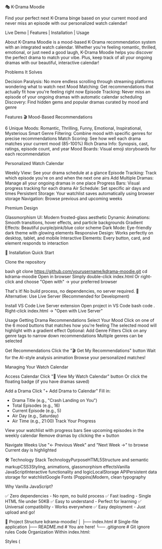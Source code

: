 🎭 K-Drama Moodie

Find your perfect next K-Drama binge based on your current mood and never miss an episode with our personalized watch calendar!

Live Demo | Features | Installation | Usage

About
K-Drama Moodie is a mood-based K-Drama recommendation system with an integrated watch calendar. Whether you're feeling romantic, thrilled, emotional, or just need a good laugh, K-Drama Moodie helps you discover the perfect drama to match your vibe. Plus, keep track of all your ongoing dramas with our beautiful, interactive calendar!

Problems It Solves

Decision Paralysis: No more endless scrolling through streaming platforms wondering what to watch next
Mood Matching: Get recommendations that actually fit how you're feeling right now
Episode Tracking: Never miss an episode of your ongoing dramas with automatic calendar scheduling
Discovery: Find hidden gems and popular dramas curated by mood and genre


Features
🎬 Mood-Based Recommendations

6 Unique Moods: Romantic, Thrilling, Funny, Emotional, Inspirational, Mysterious
Smart Genre Filtering: Combine mood with specific genres for precise recommendations
Match Scoring: See how well each drama matches your current mood (85-100%)
Rich Drama Info: Synopsis, cast, ratings, episode count, and year
Mood Boards: Visual emoji storyboards for each recommendation

Personalized Watch Calendar

Weekly View: See your drama schedule at a glance
Episode Tracking: Track which episode you're on and when the next one airs
Add Multiple Dramas: Manage all your ongoing dramas in one place
Progress Bars: Visual progress tracking for each drama
Air Schedule: Set specific air days and times
Persistent Storage: Your watchlist saves automatically using browser storage
Navigation: Browse previous and upcoming weeks

Premium Design

Glassmorphism UI: Modern frosted-glass aesthetic
Dynamic Animations: Smooth transitions, hover effects, and particle backgrounds
Gradient Effects: Beautiful purple/pink/blue color scheme
Dark Mode: Eye-friendly dark theme with glowing elements
Responsive Design: Works perfectly on desktop, tablet, and mobile
Interactive Elements: Every button, card, and element responds to interaction


🚀 Installation
Quick Start

Clone the repository

bash   git clone https://github.com/yourusername/kdrama-moodie.git
   cd kdrama-moodie
Open in browser
Simply double-click index.html
Or right-click and choose "Open with" → your preferred browser


That's it! No build process, no dependencies, no server required. 🎉
Alternative: Use Live Server (Recommended for Development)

Install VS Code Live Server extension
Open project in VS Code
bash   code .
Right-click index.html → "Open with Live Server"


Usage
Getting Drama Recommendations
Select Your Mood
Click on one of the 6 mood buttons that matches how you're feeling
The selected mood will highlight with a gradient effect
Optional: Add Genre Filters
Click on any genre tags to narrow down recommendations
Multiple genres can be selected

Get Recommendations
Click the "🎬 Get My Recommendations" button
Wait for the AI-style analysis animation
Browse your personalized matches!


Managing Your Watch Calendar

Access Calendar
Click "📅 View My Watch Calendar" button
Or click the floating badge (if you have dramas saved)

Add a Drama
   Click "+ Add Drama to Calendar"
   Fill in:
   - Drama Title (e.g., "Crash Landing on You")
   - Total Episodes (e.g., 16)
   - Current Episode (e.g., 5)
   - Air Day (e.g., Saturday)
   - Air Time (e.g., 21:00)
Track Your Progress

View your watchlist with progress bars
See upcoming episodes in the weekly calendar
Remove dramas by clicking the × button

Navigate Weeks
Use "← Previous Week" and "Next Week →" to browse
Current day is highlighted



🛠️ Technology Stack
TechnologyPurposeHTML5Structure and semantic markupCSS3Styling, animations, glassmorphism effectsVanilla JavaScriptInteractive functionality and logicLocalStorage APIPersistent data storage for watchlistGoogle Fonts (Poppins)Modern, clean typography

Why Vanilla JavaScript?

✅ Zero dependencies - No npm, no build process
✅ Fast loading - Single HTML file under 50KB
✅ Easy to understand - Perfect for learning
✅ Universal compatibility - Works everywhere
✅ Easy deployment - Just upload and go!


📂 Project Structure
kdrama-moodie/
│
├── index.html          # Single-file application
├── README.md           # You are here!
└── .gitignore          # Git ignore rules
Code Organization
Within index.html:

Styles (<style> section)

Base styles and resets
Layout and grid systems
Component styles
Animations and keyframes
Responsive media queries


HTML (<body> section)

Header and branding
Mood selector interface
Genre tags
Results container
Calendar system
Watchlist manager


JavaScript (<script> section)

Drama database
Mood selection logic
Recommendation engine
Calendar management
LocalStorage handling
UI rendering functions


Design Philosophy
Visual Design

Glassmorphism: Translucent, frosted-glass effects for a modern premium feel
Dark Theme: Reduces eye strain and creates immersive experience
Gradients: Purple-to-pink gradients for brand consistency
Animations: Smooth, purposeful animations that enhance UX

UX Principles

Progressive Disclosure: Calendar only shows when needed
Immediate Feedback: Every interaction has visual response
Clear Hierarchy: Important actions are prominent
Forgiving Interface: Easy to undo/remove items


Drama Database
Currently includes 12 curated K-Dramas across 6 moods:
MoodDramas Included💕 RomanticCrash Landing on You, Hometown Cha-Cha-Cha😱 ThrillingSquid Game, Sweet Home😂 FunnyStrong Woman Do Bong-soon, Business Proposal😢 EmotionalMy Mister, Move to Heaven✨ InspirationalStart-Up, Racket Boys🔍 MysteriousSignal, Stranger
Expanding the Database
To add more dramas, edit the dramaDatabase object in the JavaScript section:
javascriptromantic: [
    {
        title: "Your Drama Title",
        year: 2024,
        episodes: 16,
        rating: 8.5,
        genres: ["romance", "comedy"],
        synopsis: "Your synopsis here...",
        cast: ["Actor 1", "Actor 2"],
        moodBoard: "💕🌸💝✨🎭🌙",
        whyMatch: "Why this matches the mood..."
    }
]

🚧 Future Enhancements
Phase 1: Enhanced Features

 Export calendar to Google Calendar/iCal
 Episode watched checkmarks
 Notifications when episodes air
 Search functionality
 User ratings and reviews

Phase 2: Backend Integration

 User accounts and authentication
 Cloud sync across devices
 Collaborative watchlists
 Social sharing features

Phase 3: ML & AI

 Real sentiment analysis on reviews
 Collaborative filtering recommendations
 Auto-suggest dramas for empty calendar days
 Personalized recommendation scoring based on watch history

Phase 4: Data Expansion

 Integration with MyDramaList API
 Real-time episode schedules
 Streaming platform links
 Cast and crew information
 Similar drama suggestions


🤝 Contributing
Contributions are welcome! Here's how you can help:

Fork the repository
Create a feature branch

bash   git checkout -b feature/AmazingFeature

Commit your changes

bash   git commit -m 'Add some AmazingFeature'

Push to the branch

bash   git push origin feature/AmazingFeature

Open a Pull Request

Contribution Ideas

Add more K-Dramas to the database
Improve mobile responsiveness
Add new mood categories
Enhance animations
Fix bugs or improve performance
Improve documentation


🐛 Known Issues

LocalStorage has size limits (~5-10MB depending on browser)
Calendar doesn't sync across devices (local storage only)
No push notifications for episode air times
Limited drama database (manually curated)


📄 License
This project is licensed under the MIT License - see the LICENSE file for details.
MIT License

Copyright (c) 2024 K-Drama Moodie

Permission is hereby granted, free of charge, to any person obtaining a copy
of this software and associated documentation files (the "Software"), to deal
in the Software without restriction, including without limitation the rights
to use, copy, modify, merge, publish, distribute, sublicense, and/or sell
copies of the Software...

Acknowledgments

K-Drama Fans - For the inspiration and passion
MyDramaList - Drama information reference
Google Fonts - Poppins font family
Shields.io - Beautiful badges
The K-Drama Community - For making this hobby so enriching

 Contact
Project Creator: [Oluwanifemi (Nifemi) Fabunmi]

GitHub: @nifemifabunmi
Email: oluwanifemifabunmi6@example.com
LinkedIn: nifemifabunmi

Project Link: https://github.com/nifemifabunmi/kdrama-moodie

 Show Your Support
If you found this project helpful, please consider:

 Starring the repository
 Reporting bugs
 Suggesting new features
 Sharing with fellow K-Drama fans
 Buying me a coffee

Made with 💜 for K-Drama fans everywhere
Happy binge-watching! 🎬✨
⬆ Back to Top
</div>
